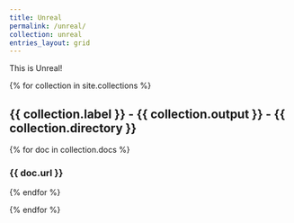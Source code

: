 ```yaml
---
title: Unreal
permalink: /unreal/
collection: unreal
entries_layout: grid
---
```


This is Unreal!

{% for collection in site.collections %}
<h2>
{{ collection.label }} - {{ collection.output }} - {{ collection.directory }}
</h2>
{% for doc in collection.docs %}
<h3>
{{ doc.url }} 
</h3>
{% endfor %}

{% endfor %}

